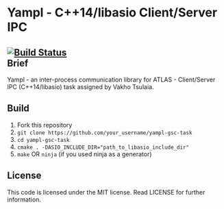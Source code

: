 Yampl - C++14/libasio Client/Server IPC
=======================================
[![Build Status](https://travis-ci.org/ntauth/yampl-gsc-task.svg?branch=master)](https://travis-ci.org/ntauth/yampl-gsc-task)  
Brief
-----
Yampl - an inter-process communication library for ATLAS - Client/Server IPC (C++14/libasio) task assigned by Vakho Tsulaia.

Build
-----
1. Fork this repository
2. `git clone https://github.com/your_username/yampl-gsc-task`
3. `cd yampl-gsc-task `
4. `cmake . -DASIO_INCLUDE_DIR="path_to_libasio_include_dir"`
5. `make` OR `ninja` (if you used ninja as a generator)

License
--------
This code is licensed under the MIT license. Read LICENSE for further information.
